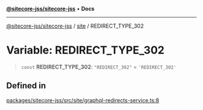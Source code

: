 [**@sitecore-jss/sitecore-jss**](../../README.md) • **Docs**

***

[@sitecore-jss/sitecore-jss](../../README.md) / [site](../README.md) / REDIRECT\_TYPE\_302

# Variable: REDIRECT\_TYPE\_302

> `const` **REDIRECT\_TYPE\_302**: `"REDIRECT_302"` = `'REDIRECT_302'`

## Defined in

[packages/sitecore-jss/src/site/graphql-redirects-service.ts:8](https://github.com/Sitecore/jss/blob/2c037b1db9e09367420bc13389995d0890265712/packages/sitecore-jss/src/site/graphql-redirects-service.ts#L8)
